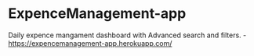 # ExpenceManagement-app
Daily expence mangament dashboard with Advanced search and filters.  - https://expencemanagement-app.herokuapp.com/
